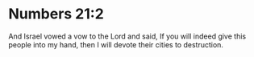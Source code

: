 # Numbers 21:2

And Israel vowed a vow to the Lord and said, If you will indeed give this people into my hand, then I will devote their cities to destruction.
